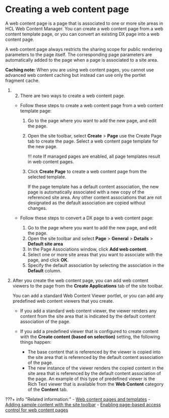 # Creating a web content page

A web content page is a page that is associated to one or more site areas in HCL Web Content Manager. You can create a web content page from a web content template page, or you can convert an existing DX page into a web content page.

A web content page always restricts the sharing scope for public rendering parameters to the page itself. The corresponding page parameters are automatically added to the page when a page is associated to a site area.

**Caching note:** When you are using web content pages, you cannot use advanced web content caching but instead can use only the portlet fragment cache.

1.  2.  There are two ways to create a web content page.

    -   Follow these steps to create a web content page from a web content template page:
        1.  Go to the page where you want to add the new page, and edit the page.
        2.  Open the site toolbar, select **Create** \> **Page** use the Create Page tab to create the page. Select a web content page template for the new page.

            !!! note
                If managed pages are enabled, all page templates result in web content pages.

        3.  Click **Create Page** to create a web content page from the selected template.

            If the page template has a default content association, the new page is automatically associated with a new copy of the referenced site area. Any other content associations that are not designated as the default association are copied without changes.

    -   Follow these steps to convert a DX page to a web content page:
        1.  Go to the page where you want to add the new page, and edit the page.
        2.  Open the site toolbar and select **Page** \> **General** \> **Details** \> **Default site area**
        3.  In the Page Associations window, click **Add web content**.
        4.  Select one or more site areas that you want to associate with the page, and click **OK**.
        5.  Specify the default association by selecting the association in the **Default** column.
3.  After you create the web content page, you can add web content viewers to the page from the **Create Applications** tab of the site toolbar.

    You can add a standard Web Content Viewer portlet, or you can add any predefined web content viewers that you create.

    -   If you add a standard web content viewer, the viewer renders any content from the site area that is indicated by the default content association of the page.
    -   If you add a predefined viewer that is configured to create content with the **Create content \(based on selection\)** setting, the following things happen:

        -   The base content that is referenced by the viewer is copied into the site area that is referenced by the default content association of the page.
        -   The new instance of the viewer renders the copied content in the site area that is referenced by the default content association of the page.
        An example of this type of predefined viewer is the Rich Text viewer that is available from the **Web Content** category of the **Content** tab.



???+ info "Related information:"
    - [Web content pages and templates](../getting_started/wcm_delivery_webpagetemplate_about.md)
    - [Adding sample content with the site toolbar](../getting_started/creating_contentsamples/wcm_delivery_ctsamples_shelf.md)
    - [Enabling page-based access control for web content pages](../customizing_content/mp_wcm_pageaccess.md)

